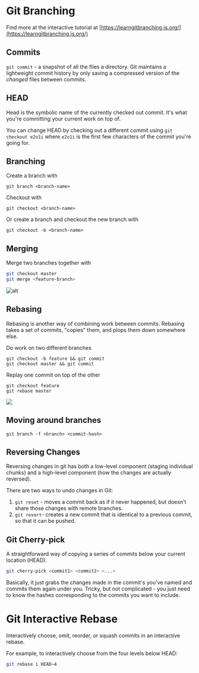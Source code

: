 # Git Branching

Find more at the interactive tutorial at [https://learngitbranching.js.org/](https://learngitbranching.js.org/)

## Commits

`git commit` - a snapshot of all the files a directory. Git maintains a lightweight commit history by only saving a compressed version of the _changed_ files between commits.

## HEAD

Head is the symbolic name of the currently checked out commit. It's what you're committing your current work on top of.

You can change HEAD by checking out a different commit using `git checkout e2o1i` where `e2o1i` is the first few characters of the commit you're going for.

## Branching

Create a branch with

`git branch <branch-name>`

Checkout with

`git checkout <branch-name>`

Or create a branch and checkout the new branch with

`git checkout -b <branch-name>`

## Merging

Merge two branches together with

```bash
git checkout master
git merge <feature-branch>
```

![alt](https://developer.atlassian.com/blog/2014/12/pull-request-merge-strategies-the-great-debate/what-is-a-merge.gif)

## Rebasing

Rebasing is another way of combining work between commits. Rebasing takes a set of commits, "copies" them, and plops them down somewhere else.

Do work on two different branches

```
git checkout -b feature && git commit
git checkout master && git commit
```

Replay one commit on top of the other

```
git checkout feature
git rebase master
```

![](https://cdn-images-1.medium.com/max/1600/1*W-soT3vkC9VfCacHLl75bA.gif)

## Moving around branches

`git branch -f <branch> <commit-hash>`

## Reversing Changes

Reversing changes in git has both a low-level component \(staging individual chunks\) and a high-level component \(how the changes are actually reversed\).

There are two ways to undo changes in Git:

1. `git reset` - moves a commit back as if it never happened, but doesn't share those changes with remote branches.
2. `git revert`- creates a new commit that is identical to a previous commit, so that it can be pushed.

## Git Cherry-pick

A straightforward way of copying a series of commits below your current location \(HEAD\).

```bash
git cherry-pick <commit1> <commit2> <...>
```

Basically, it just grabs the changes made in the commit's you've named and commits them again under you. Tricky, but not complicated - you just need to know the hashes corresponding to the commits you want to include.

# Git Interactive Rebase

Interactively choose, omit, reorder, or squash commits in an interactive rebase.

For example, to interactively choose from the four levels below HEAD:

```bash
git rebase i HEAD~4
```
